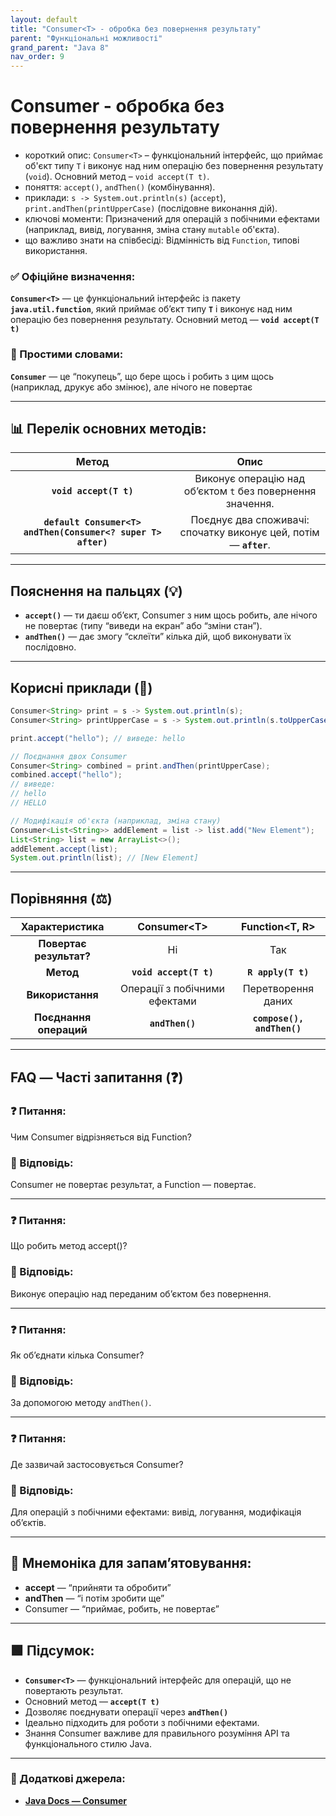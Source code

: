 ```yaml
---
layout: default
title: "Consumer<T> - обробка без повернення результату"
parent: "Функціональні можливості"
grand_parent: "Java 8"
nav_order: 9
---
```


# Consumer<T> - обробка без повернення результату

* короткий опис: `Consumer<T>` – функціональний інтерфейс, що приймає об'єкт типу `T` і виконує над ним операцію без повернення результату (`void`). Основний метод – `void accept(T t)`.
* поняття: `accept()`, `andThen()` (комбінування).
* приклади: `s -> System.out.println(s)` (`accept`), `print.andThen(printUpperCase)` (послідовне виконання дій).
* ключові моменти: Призначений для операцій з побічними ефектами (наприклад, вивід, логування, зміна стану `mutable` об'єкта).
* що важливо знати на співбесіді: Відмінність від `Function`, типові використання.

### **✅ Офіційне визначення:**

**`Consumer<T>`** — це функціональний інтерфейс із пакету **`java.util.function`**, який приймає об’єкт типу **`T`** і виконує над ним операцію без повернення результату. Основний метод — **`void accept(T t)`**

### **🧠 Простими словами:**

**`Consumer`** — це “покупець”, що бере щось і робить з цим щось (наприклад, друкує або змінює), але нічого не повертає

---

## 📊 **Перелік основних методів:**

|                            Метод                             |                               Опис                                |
|:------------------------------------------------------------:|:-----------------------------------------------------------------:|
|                    **`void accept(T t)`**                    |    Виконує операцію над об’єктом `t` без повернення значення.     |
| **`default Consumer<T> andThen(Consumer<? super T> after)`** | Поєднує два споживачі: спочатку виконує цей, потім — **`after`**. |

---

## **Пояснення на пальцях (💡)**

* **`accept()`** — ти даєш об’єкт, Consumer з ним щось робить, але нічого не повертає (типу “виведи на екран” або “зміни стан”).
* **`andThen()`** — дає змогу “склеїти” кілька дій, щоб виконувати їх послідовно.

---

## **Корисні приклади (🧪)**

```java
Consumer<String> print = s -> System.out.println(s);
Consumer<String> printUpperCase = s -> System.out.println(s.toUpperCase());

print.accept("hello"); // виведе: hello

// Поєднання двох Consumer
Consumer<String> combined = print.andThen(printUpperCase);
combined.accept("hello");  
// виведе: 
// hello
// HELLO

// Модифікація об'єкта (наприклад, зміна стану)
Consumer<List<String>> addElement = list -> list.add("New Element");
List<String> list = new ArrayList<>();
addElement.accept(list);
System.out.println(list); // [New Element]
```

---

## **Порівняння (⚖️)**

|     Характеристика      |         Consumer\<T\>         |      Function\<T, R\>      |
|:-----------------------:|:-----------------------------:|:--------------------------:|
| **Повертає результат?** |              Ні               |            Так             |
|        **Метод**        |    **`void accept(T t)`**     |     **`R apply(T t)`**     |
|    **Використання**     | Операції з побічними ефектами |     Перетворення даних     |
| **Поєднання операций**  |        **`andThen()`**        | **`compose(), andThen()`** |

---

## **FAQ — Часті запитання (❓)**

### **❓ Питання:**

 Чим Consumer відрізняється від Function?

### **💬 Відповідь:**

 Consumer не повертає результат, а Function — повертає.

---

### **❓ Питання:**

 Що робить метод accept()?

### **💬 Відповідь:**

 Виконує операцію над переданим об’єктом без повернення.

---

### **❓ Питання:**

 Як об’єднати кілька Consumer?

### **💬 Відповідь:**

 За допомогою методу `andThen()`.

---

### **❓ Питання:**

 Де зазвичай застосовується Consumer?

### **💬 Відповідь:**

 Для операцій з побічними ефектами: вивід, логування, модифікація об’єктів.

---

## **🧠 Мнемоніка для запам’ятовування:**

* **accept** — “прийняти та обробити”
* **andThen** — “і потім зробити ще”
* Consumer — “приймає, робить, не повертає”

---

## **🟩 Підсумок:**

* **`Consumer<T>`** — функціональний інтерфейс для операцій, що не повертають результат.
* Основний метод — **`accept(T t)`**
* Дозволяє поєднувати операції через **`andThen()`**
* Ідеально підходить для роботи з побічними ефектами.
* Знання Consumer важливе для правильного розуміння API та функціонального стилю Java.

---

### **🔗 Додаткові джерела:**

* [**Java Docs — Consumer**](https://docs.oracle.com/en/java/javase/17/docs/api/java.base/java/util/function/Consumer.html)

